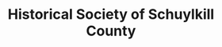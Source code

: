 ---
layout: repo
title: "Historical Society of Schuylkill County"
id: 14702
permalink: repos/14702/
---